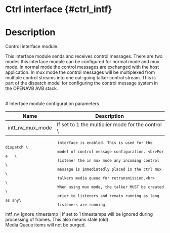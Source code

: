 Ctrl interface {#ctrl_intf}
==============

# Description

Control interface module.

This interface module sends and receives control messages. There are
two modes this interface module can be configured for normal mode and mux
mode. In normal mode the control messages are exchanged with the host
application. In mux mode the control messages will be multiplexed from
multiple control streams into one out-going talker control stream. This
is part of the dispatch model for configuring the control message system
in the OPENAVB AVB stack.

<br>
# Interface module configuration parameters

Name                      | Description
--------------------------|---------------------------
intf_nv_mux_mode          | If set to 1 the multiplier mode for the control    \
                           interface is enabled. This is used for the dispatch \
                           model of control message configuration. <br>For a   \
                           listener the in mux mode any incoming control       \
                           message is immediatedly placed in the ctrl mux      \
                           talkers media queue for retransmission.<br>         \
                           When using mux mode, the talker MUST be created     \
                           prior to listeners and remain running as long as any\
                           listeners are running.
intf_nv_ignore_timestamp  | If set to 1 timestamps will be ignored during      \
                            processing of frames. This also means stale (old)  \
			    Media Queue items will not be purged.
